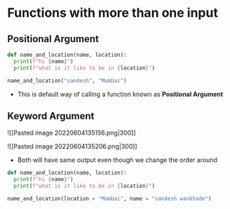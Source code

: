 # Functions with more than one input

## **Positional Argument**
```py
def name_and_location(name, location):
  print(f"hi {name}")
  print(f"what is it like to be in {location}")

name_and_location("sandesh", "Mumbai")
```

- This is default way of calling a function known as **Positional Argument**

## **Keyword Argument**
![[Pasted image 20220604135156.png|300]]

![[Pasted image 20220604135206.png|300]]

- Both will have same output even though we change the order around
```py
def name_and_location(name, location):
  print(f"hi {name}")
  print(f"what is it like to be in {location}")

name_and_location(location = "Mumbai", name = "sandesh wankhade")
```
